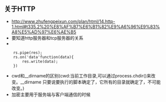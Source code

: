 ## 关于HTTP
- http://www.zhufengpeixun.com/plan/html/14.http-1.html#t335.2%20%E8%AF%B7%E6%B1%82%E9%A6%96%E9%83%A8%E5%AD%97%E6%AE%B5
- 要知道http服务器和tcp服务器的关系
- 
```
    rs.pipe(res);
    rs.on('data'function(data){
        res.write(data);
    })
```

- cwd和__dirname的区别(cwd:当前工作目录,可以通过process.chdir()来改变。__dirname 只要说要执行的脚本确定了，它所有的目录就确定了，不可能改变。)
- 加密主要用于服务端与客户端通信的时候